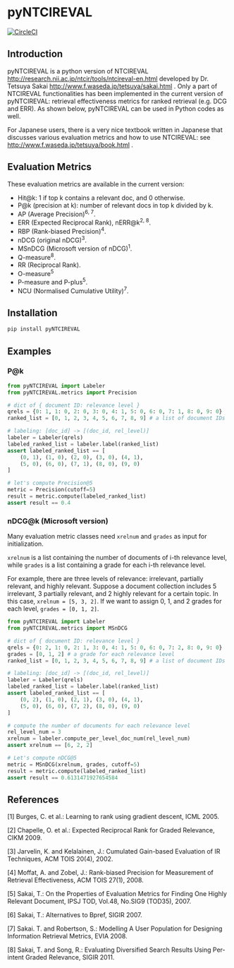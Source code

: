 # pyNTCIREVAL

[![CircleCI](https://circleci.com/gh/mpkato/pyNTCIREVAL.svg?style=svg)](https://circleci.com/gh/mpkato/pyNTCIREVAL)

## Introduction

pyNTCIREVAL is a python version of NTCIREVAL http://research.nii.ac.jp/ntcir/tools/ntcireval-en.html
developed by Dr. Tetsuya Sakai http://www.f.waseda.jp/tetsuya/sakai.html .
Only a part of NTCIREVAL functionalities has been implemented in the current
version of pyNTCIREVAL:
retrieval effectiveness metrics for ranked retrieval (e.g. DCG and ERR).
As shown below, pyNTCIREVAL can be used in Python codes as well.

For Japanese users, there is a very nice textbook written in Japanese
that discusses various evaluation metrics and how to use NTCIREVAL: see http://www.f.waseda.jp/tetsuya/book.html .

## Evaluation Metrics

These evaluation metrics are available in the current version:

- Hit@k: 1 if top k contains a relevant doc, and 0 otherwise.
- P@k (precision at k): number of relevant docs in top k divided by k.
- AP (Average Precision)<sup>6, 7</sup>.
- ERR (Expected Reciprocal Rank), nERR@k<sup>2, 8</sup>.
- RBP (Rank-biased Precision)<sup>4</sup>.
- nDCG (original nDCG)<sup>3</sup>.
- MSnDCG (Microsoft version of nDCG)<sup>1</sup>.
- Q-measure<sup>8</sup>.
- RR (Reciprocal Rank).
- O-measure<sup>5</sup>
- P-measure and P-plus<sup>5</sup>.
- NCU (Normalised Cumulative Utility)<sup>7</sup>.

## Installation

```bash
pip install pyNTCIREVAL
```

## Examples

### P@k

```python
from pyNTCIREVAL import Labeler
from pyNTCIREVAL.metrics import Precision

# dict of { document ID: relevance level }
qrels = {0: 1, 1: 0, 2: 0, 3: 0, 4: 1, 5: 0, 6: 0, 7: 1, 8: 0, 9: 0}
ranked_list = [0, 1, 2, 3, 4, 5, 6, 7, 8, 9] # a list of document IDs

# labeling: [doc_id] -> [(doc_id, rel_level)]
labeler = Labeler(qrels)
labeled_ranked_list = labeler.label(ranked_list)
assert labeled_ranked_list == [
    (0, 1), (1, 0), (2, 0), (3, 0), (4, 1),
    (5, 0), (6, 0), (7, 1), (8, 0), (9, 0)
]

# let's compute Precision@5
metric = Precision(cutoff=5)
result = metric.compute(labeled_ranked_list)
assert result == 0.4
```

### nDCG@k (Microsoft version)

Many evaluation metric classes need `xrelnum` and `grades` as input for initialization.

`xrelnum` is a list containing the number of documents of i-th relevance level,
while `grades` is a list containing a grade for each i-th relevance level.

For example, there are three levels of relevance: irrelevant, partially relevant, and highly relevant.
Suppose a document collection includes 5 irrelevant, 3 partially relevant, and 2 highly relevant for a certain topic.
In this case, `xrelnum = [5, 3, 2]`.
If we want to assign 0, 1, and 2 grades for each level, `grades = [0, 1, 2]`.

```python
from pyNTCIREVAL import Labeler
from pyNTCIREVAL.metrics import MSnDCG

# dict of { document ID: relevance level }
qrels = {0: 2, 1: 0, 2: 1, 3: 0, 4: 1, 5: 0, 6: 0, 7: 2, 8: 0, 9: 0} 
grades = [0, 1, 2] # a grade for each relevance level
ranked_list = [0, 1, 2, 3, 4, 5, 6, 7, 8, 9] # a list of document IDs

# labeling: [doc_id] -> [(doc_id, rel_level)]
labeler = Labeler(qrels)
labeled_ranked_list = labeler.label(ranked_list)
assert labeled_ranked_list == [
    (0, 2), (1, 0), (2, 1), (3, 0), (4, 1),
    (5, 0), (6, 0), (7, 2), (8, 0), (9, 0)
]

# compute the number of documents for each relevance level
rel_level_num = 3
xrelnum = labeler.compute_per_level_doc_num(rel_level_num)
assert xrelnum == [6, 2, 2]

# Let's compute nDCG@5
metric = MSnDCG(xrelnum, grades, cutoff=5)
result = metric.compute(labeled_ranked_list)
assert result == 0.6131471927654584
```


## References

[1] Burges, C. et al.: 
Learning to rank using gradient descent, 
ICML 2005.

[2] Chapelle, O. et al.:
Expected Reciprocal Rank for Graded Relevance,
CIKM 2009.

[3] Jarvelin, K. and Kelalainen, J.:
Cumulated Gain-based Evaluation of IR Techniques,
ACM TOIS 20(4), 2002.

[4] Moffat, A. and Zobel, J.:
Rank-biased Precision for Measurement of Retrieval Effectiveness,
ACM TOIS 27(1), 2008.

[5] Sakai, T.:
On the Properties of Evaluation Metrics for Finding One Highly Relevant Document,
IPSJ TOD, Vol.48, No.SIG9 (TOD35), 2007.

[6] Sakai, T.:
Alternatives to Bpref,
SIGIR 2007.

[7] Sakai. T. and Robertson, S.:
Modelling A User Population for Designing Information Retrieval Metrics,
EVIA 2008.

[8] Sakai, T. and Song, R.:
Evaluating Diversified Search Results Using Per-intent Graded Relevance,
SIGIR 2011.


